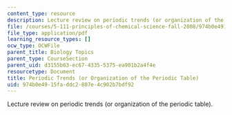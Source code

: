 ```yaml
---
content_type: resource
description: Lecture review on periodic trends (or organization of the periodic table).
file: /courses/5-111-principles-of-chemical-science-fall-2008/974b0e4915faddc2807e4c902b7bdf92_bioex_lect9.pdf
file_type: application/pdf
learning_resource_types: []
ocw_type: OCWFile
parent_title: Biology Topics
parent_type: CourseSection
parent_uid: d3155b63-ec67-4335-5375-ea901b2a4f4e
resourcetype: Document
title: Periodic Trends (or Organization of the Periodic Table)
uid: 974b0e49-15fa-ddc2-807e-4c902b7bdf92
---
```

Lecture review on periodic trends (or organization of the periodic table).

